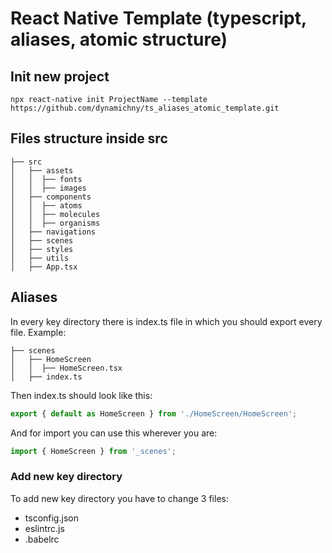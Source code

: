 # React Native Template (typescript, aliases, atomic structure)

## Init new project

```
npx react-native init ProjectName --template https://github.com/dynamichny/ts_aliases_atomic_template.git

```

## Files structure inside src

```
├── src
│   ├── assets
│   │  ├── fonts
│   │  ├── images
│   ├── components
│   │  ├── atoms
│   │  ├── molecules
│   │  ├── organisms
│   ├── navigations
│   ├── scenes
│   ├── styles
│   ├── utils
│   ├── App.tsx
```

## Aliases

In every key directory there is index.ts file in which you should export every file. Example:
```
├── scenes
│   ├── HomeScreen
│   │  ├── HomeScreen.tsx
│   ├── index.ts
```
Then index.ts should look like this:
```ts
export { default as HomeScreen } from './HomeScreen/HomeScreen';
```

And for import you can use this wherever you are: 
```ts
import { HomeScreen } from '_scenes';
```

### Add new key directory

To add new key directory you have to change 3 files:
  - tsconfig.json
  - eslintrc.js
  - .babelrc